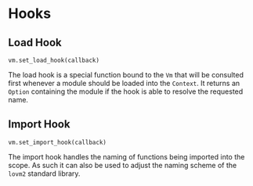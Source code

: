 # Hooks

## Load Hook

`vm.set_load_hook(callback)`

The load hook is a special function bound to the `Vm` that will be consulted first whenever a module should be loaded into the `Context`. It returns an `Option` containing the module if the hook is able to resolve the requested name.

## Import Hook

`vm.set_import_hook(callback)`

The import hook handles the naming of functions being imported into the scope. As such it can also be used to adjust the naming scheme of the `lovm2` standard library.
